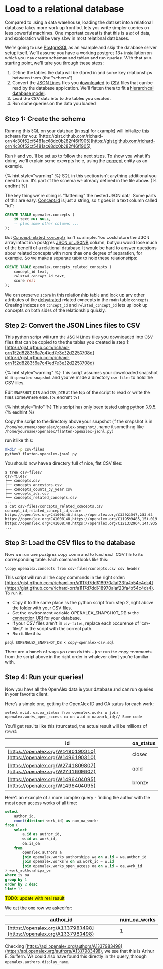 # Load to a relational database



Compared to using a data warehouse, loading the dataset into a relational database takes more work up front but lets you write simpler queries on less powerful machines. One important caveat is that this is a _lot_ of data, and exploration will be very slow in most relational databases.

We’re going to use [PostgreSQL](https://www.postgresql.org) as an example and skip the database server setup itself. We’ll assume you have a working postgres 13+ installation on which you can create schemas and tables and run queries. With that as a starting point, we'll take you through these steps:

1. Define the tables the data will be stored in and some key relationships between them (the "schema")
2. Convert the [JSON Lines](https://jsonlines.org) files you [downloaded](../download-to-your-machine.md) to [CSV](https://en.wikipedia.org/wiki/Comma-separated\_values) files that can be read by the database application. We'll flatten them to fit a [hierarchical database model](https://en.wikipedia.org/wiki/Hierarchical\_database\_model).&#x20;
3. Load the CSV data into to the tables you created.
4. Run some queries on the data you loaded

## Step 1: Create the schema

Running this SQL on your databae (in [psql](https://www.postgresql.org/docs/13/app-psql.html) for example) will initialize [this schema](load-to-a-relational-database/postgres-schema-diagram.md) for you: [https://gist.github.com/richard-orr/4c30f52cf5481ac68dc0b282f46f1905](https://gist.github.com/richard-orr/4c30f52cf5481ac68dc0b282f46f1905)

Run it and you'll be set up to follow the next steps. To show you what it's doing, we'll explain some excerpts here, using the [concept](../../about-the-data/concept.md) entity as an example.&#x20;

{% hint style="warning" %}
SQL in this section isn't anything additional you need to run. It's part of the schema we already defined in the file above.
{% endhint %}

The key thing we're doing is "flattening" the nested JSON data. Some parts of this are easy. [Concept.id](../../about-the-data/concept.md#id) is just a string, so it goes in a text column called "id":

```sql
CREATE TABLE openalex.concepts (
    id text NOT NULL,
    -- plus some other columns ...
);
```

But [Concept.related\_concepts](../../about-the-data/concept.md#related\_concepts) isn't so simple. You could store the JSON array intact in a postgres [JSON or JSONB](https://www.postgresql.org/docs/9.4/datatype-json.html) column, but you would lose much of the benefit of a relational database. It would be hard to answer questions about related concepts with more than one degree of separation, for example. So we make a separate table to hold these relationships:

```sql
CREATE TABLE openalex.concepts_related_concepts (
    concept_id text,
    related_concept_id text,
    score real
);
```

We can preserve `score` in this relationship table and look up any other attributes of the [dehydrated](../../about-the-data/#dehydrated-entity-objects) related concepts in the main table `concepts`. Creating indexes on `concept_id` and  `related_concept_id` lets up look up concepts on both sides of the relationship quickly.

## Step 2: Convert the JSON Lines files to CSV

This python script will turn the JSON Lines files you downloaded into CSV files that can be copied to the the tables you created in step 1: [https://gist.github.com/richard-orr/152d828356a7c47ed7e3e22d2253708d](https://gist.github.com/richard-orr/152d828356a7c47ed7e3e22d2253708d)

{% hint style="warning" %}
This script assumes your downloaded snapshot is in `openalex-snapshot` and you've made a directory `csv-files` to hold the CSV files.

Edit `SNAPSHOT_DIR` and `CSV_DIR` at the top of the script to read or write the files somewhere else.
{% endhint %}

{% hint style="info" %}
This script has only been tested using python 3.9.5.
{% endhint %}

Copy the script to the directory above your snapshot (if the snapshot is in `/home/yourname/openalex/openalex-snapshot/`, name it something like `/home/yourname/openalex/flatten-openalex-jsonl.py)`

run it like this:

```bash
mkdir -p csv-files
python3 flatten-openalex-jsonl.py
```

You should now have a directory full of nice, flat CSV files:

```
$ tree csv-files/
csv-files/
├── concepts.csv
├── concepts_ancestors.csv
├── concepts_counts_by_year.csv
├── concepts_ids.csv
└── concepts_related_concepts.csv
...
$ cat csv-files/concepts_related_concepts.csv
concept_id,related_concept_id,score
https://openalex.org/C41008148,https://openalex.org/C33923547,253.92
https://openalex.org/C41008148,https://openalex.org/C119599485,153.019
https://openalex.org/C41008148,https://openalex.org/C121332964,143.935
...
```

## Step 3: Load the CSV files to the database

Now we run one postgres copy command to load each CSV file to its corresponding table. Each command looks like this:

```
\copy openalex.concepts from csv-files/concepts.csv csv header
```

This script will run all the copy commands in the right order: [https://gist.github.com/richard-orr/a1117d7dd618970a1af23fa4b54c4da4](https://gist.github.com/richard-orr/a1117d7dd618970a1af23fa4b54c4da4). To run it:

* Copy it to the same place as the python script from step 2, right above the folder with your CSV files.
* Set the environment variable OPENALEX\_SNAPSHOT\_DB to the [connection URI](https://www.postgresql.org/docs/13/libpq-connect.html#LIBPQ-CONNSTRING) for your database.
* If your CSV files aren't in `csv-files`, replace each occurence of 'csv-files/' in the script with the correct path.
* Run it like this:

```
psql $OPENALEX_SNAPSHOT_DB < copy-openalex-csv.sql
```

There are a bunch of ways you can do this - just run the copy commands from the script above in the right order in whatever client you're familiar with.

## &#x20;Step 4: Run your queries!

Now you have all the OpenAlex data in your database and can run queries in your favorite client.

Here’s a simple one, getting the OpenAlex ID and OA status for each work:&#x20;

```
select w.id, oa.oa_status from openalex.works w join openalex.works_open_access oa on w.id = oa.work_id;// Some code
```

You'll get results like this (truncated, the actual result will be millions of rows):

| id                                                                   | oa\_status |
| -------------------------------------------------------------------- | ---------- |
| [https://openalex.org/W1496190310](https://openalex.org/W1496190310) | closed     |
| [https://openalex.org/W2741809807](https://openalex.org/W2741809807) | gold       |
| [https://openalex.org/W1496404095](https://openalex.org/W1496404095) | bronze     |

Here’s an example of a more complex query - finding the author with the most open access works of all time:

```sql
select 
    author_id, 
    count(distinct work_id) as num_oa_works 
from (
    select 
        a.id as author_id, 
        w.id as work_id, 
        oa.is_oa  
    from 
        openalex.authors a 
        join openalex.works_authorships wa on a.id = wa.author_id 
        join openalex.works w on wa.work_id = w.id 
        join openalex.works_open_access oa on w.id = oa.work_id
) work_authorships_oa 
where is_oa 
group by 1 
order by 2 desc 
limit 1;
```

<mark style="background-color:yellow;">TODO: update with real result</mark>

We get the one row we asked for:

| author\_id                                                           | num\_oa\_works |
| -------------------------------------------------------------------- | -------------- |
| [https://openalex.org/A1337983498](https://openalex.org/A1337983498) | 1              |

Checking [https://api.openalex.org/authors/A1337983498](https://api.openalex.org/authors/A1337983498), we see that this is Arthur E. Suffern. We could also have found this directly in the query, through `openalex.authors.display_name`.
